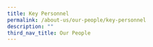 ```yaml
---
title: Key Personnel
permalink: /about-us/our-people/key-personnel
description: ""
third_nav_title: Our People
---
```

